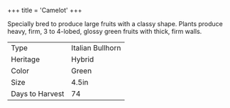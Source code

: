 +++
title = 'Camelot'
+++

Specially bred to produce large fruits with a classy shape. Plants produce
heavy, firm, 3 to 4-lobed, glossy green fruits with thick, firm walls.

|                  |                  |
| ---------------- | ---------------- |
| Type             | Italian Bullhorn |
| Heritage         | Hybrid           |
| Color            | Green            |
| Size             | 4.5in            |
| Days to Harvest  | 74               |